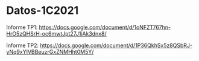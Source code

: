 # Datos-1C2021

Informe TP1:
https://docs.google.com/document/d/1oNFZT767hn-HrO5zQHSrH-oc6mwtJpt27J1iAk3dnx8/


Informe TP2:
https://docs.google.com/document/d/1P36QkhSx5z8QSbRJ-yNq9xYIVBBeuzrGxZNMHht0M5Y/
